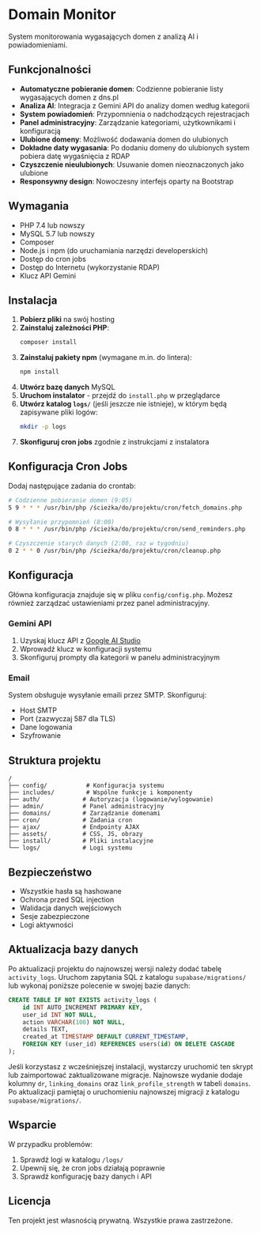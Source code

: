 # Domain Monitor

System monitorowania wygasających domen z analizą AI i powiadomieniami.

## Funkcjonalności

- **Automatyczne pobieranie domen**: Codzienne pobieranie listy wygasających domen z dns.pl
- **Analiza AI**: Integracja z Gemini API do analizy domen według kategorii
- **System powiadomień**: Przypomnienia o nadchodzących rejestracjach
- **Panel administracyjny**: Zarządzanie kategoriami, użytkownikami i konfiguracją
- **Ulubione domeny**: Możliwość dodawania domen do ulubionych
- **Dokładne daty wygasania**: Po dodaniu domeny do ulubionych system pobiera datę wygaśnięcia z RDAP
- **Czyszczenie nieulubionych**: Usuwanie domen nieoznaczonych jako ulubione
- **Responsywny design**: Nowoczesny interfejs oparty na Bootstrap

## Wymagania

- PHP 7.4 lub nowszy
- MySQL 5.7 lub nowszy
- Composer
- Node.js i npm (do uruchamiania narzędzi developerskich)
- Dostęp do cron jobs
- Dostęp do Internetu (wykorzystanie RDAP)
- Klucz API Gemini

## Instalacja

1. **Pobierz pliki** na swój hosting
2. **Zainstaluj zależności PHP**:
   ```bash
   composer install
   ```
3. **Zainstaluj pakiety npm** (wymagane m.in. do lintera):
   ```bash
   npm install
   ```
4. **Utwórz bazę danych** MySQL
5. **Uruchom instalator** - przejdź do `install.php` w przeglądarce
6. **Utwórz katalog `logs/`** (jeśli jeszcze nie istnieje), w którym będą zapisywane pliki logów:
   ```bash
   mkdir -p logs
   ```
7. **Skonfiguruj cron jobs** zgodnie z instrukcjami z instalatora

## Konfiguracja Cron Jobs

Dodaj następujące zadania do crontab:

```bash
# Codzienne pobieranie domen (9:05)
5 9 * * * /usr/bin/php /ścieżka/do/projektu/cron/fetch_domains.php

# Wysyłanie przypomnień (8:00)
0 8 * * * /usr/bin/php /ścieżka/do/projektu/cron/send_reminders.php

# Czyszczenie starych danych (2:00, raz w tygodniu)
0 2 * * 0 /usr/bin/php /ścieżka/do/projektu/cron/cleanup.php
```

## Konfiguracja

Główna konfiguracja znajduje się w pliku `config/config.php`. Możesz również zarządzać ustawieniami przez panel administracyjny.

### Gemini API

1. Uzyskaj klucz API z [Google AI Studio](https://aistudio.google.com/)
2. Wprowadź klucz w konfiguracji systemu
3. Skonfiguruj prompty dla kategorii w panelu administracyjnym

### Email

System obsługuje wysyłanie emaili przez SMTP. Skonfiguruj:
- Host SMTP
- Port (zazwyczaj 587 dla TLS)
- Dane logowania
- Szyfrowanie

## Struktura projektu

```
/
├── config/           # Konfiguracja systemu
├── includes/         # Wspólne funkcje i komponenty
├── auth/            # Autoryzacja (logowanie/wylogowanie)
├── admin/           # Panel administracyjny
├── domains/         # Zarządzanie domenami
├── cron/            # Zadania cron
├── ajax/            # Endpointy AJAX
├── assets/          # CSS, JS, obrazy
├── install/         # Pliki instalacyjne
└── logs/            # Logi systemu
```

## Bezpieczeństwo

- Wszystkie hasła są hashowane
- Ochrona przed SQL injection
- Walidacja danych wejściowych
- Sesje zabezpieczone
- Logi aktywności

## Aktualizacja bazy danych

Po aktualizacji projektu do najnowszej wersji należy dodać tabelę `activity_logs`.
Uruchom zapytania SQL z katalogu `supabase/migrations/` lub wykonaj poniższe
polecenie w swojej bazie danych:

```sql
CREATE TABLE IF NOT EXISTS activity_logs (
    id INT AUTO_INCREMENT PRIMARY KEY,
    user_id INT NOT NULL,
    action VARCHAR(100) NOT NULL,
    details TEXT,
    created_at TIMESTAMP DEFAULT CURRENT_TIMESTAMP,
    FOREIGN KEY (user_id) REFERENCES users(id) ON DELETE CASCADE
);
```

Jeśli korzystasz z wcześniejszej instalacji, wystarczy uruchomić ten skrypt lub
zaimportować zaktualizowane migracje.
Najnowsze wydanie dodaje kolumny `dr`, `linking_domains` oraz `link_profile_strength` w tabeli `domains`. Po aktualizacji pamiętaj o uruchomieniu najnowszej migracji z katalogu `supabase/migrations/`.

## Wsparcie

W przypadku problemów:
1. Sprawdź logi w katalogu `/logs/`
2. Upewnij się, że cron jobs działają poprawnie
3. Sprawdź konfigurację bazy danych i API

## Licencja

Ten projekt jest własnością prywatną. Wszystkie prawa zastrzeżone.